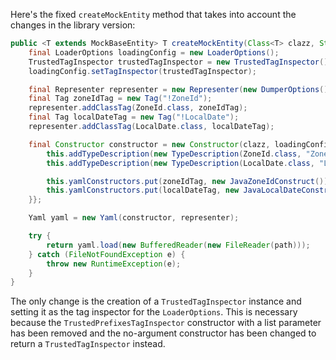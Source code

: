Here's the fixed `createMockEntity` method that takes into account the changes in the library version:

```java
public <T extends MockBaseEntity> T createMockEntity(Class<T> clazz, String path) {
    final LoaderOptions loadingConfig = new LoaderOptions();
    TrustedTagInspector trustedTagInspector = new TrustedTagInspector();
    loadingConfig.setTagInspector(trustedTagInspector);

    final Representer representer = new Representer(new DumperOptions());
    final Tag zoneIdTag = new Tag("!ZoneId");
    representer.addClassTag(ZoneId.class, zoneIdTag);
    final Tag localDateTag = new Tag("!LocalDate");
    representer.addClassTag(LocalDate.class, localDateTag);

    final Constructor constructor = new Constructor(clazz, loadingConfig) {{
        this.addTypeDescription(new TypeDescription(ZoneId.class, "ZoneId"));
        this.addTypeDescription(new TypeDescription(LocalDate.class, "LocalDate"));

        this.yamlConstructors.put(zoneIdTag, new JavaZoneIdConstruct());
        this.yamlConstructors.put(localDateTag, new JavaLocalDateConstruct());
    }};

    Yaml yaml = new Yaml(constructor, representer);

    try {
        return yaml.load(new BufferedReader(new FileReader(path)));
    } catch (FileNotFoundException e) {
        throw new RuntimeException(e);
    }
}
```

The only change is the creation of a `TrustedTagInspector` instance and setting it as the tag inspector for the `LoaderOptions`. This is necessary because the `TrustedPrefixesTagInspector` constructor with a list parameter has been removed and the no-argument constructor has been changed to return a `TrustedTagInspector` instead.